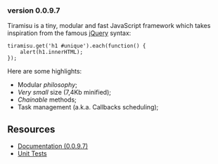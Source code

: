 
### version 0.0.9.7 ###

Tiramisu is a tiny, modular and fast JavaScript framework 
which takes inspiration from the famous [jQuery][1] syntax:

    tiramisu.get('h1 #unique').each(function() {
        alert(h1.innerHTML);
    });

Here are some highlights:

*  Modular *philosophy*;
*  *Very small* size (7,4Kb minified);
*  *Chainable* methods;
*  Task management (a.k.a. Callbacks scheduling);

Resources
---------

*  [Documentation (0.0.9.7)][2]
*  [Unit Tests][3]

[1]: http://jquery.com/
[2]: http://dl.dropbox.com/u/2060843/tiramisu/docs/index.html
[3]: http://dl.dropbox.com/u/2060843/tiramisu/test/runtests.html
